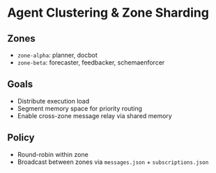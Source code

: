 # Agent Clustering & Zone Sharding

## Zones
- `zone-alpha`: planner, docbot
- `zone-beta`: forecaster, feedbacker, schemaenforcer

## Goals
- Distribute execution load
- Segment memory space for priority routing
- Enable cross-zone message relay via shared memory

## Policy
- Round-robin within zone
- Broadcast between zones via `messages.json` + `subscriptions.json`


<!-- linked feature: memory bank -->
<!-- linked feature: pipelines -->
<!-- linked feature: agents -->